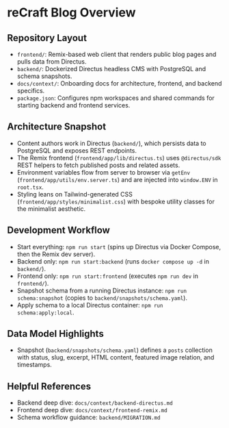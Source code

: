 # reCraft Blog Overview

## Repository Layout
- `frontend/`: Remix-based web client that renders public blog pages and pulls data from Directus.
- `backend/`: Dockerized Directus headless CMS with PostgreSQL and schema snapshots.
- `docs/context/`: Onboarding docs for architecture, frontend, and backend specifics.
- `package.json`: Configures npm workspaces and shared commands for starting backend and frontend services.

## Architecture Snapshot
- Content authors work in Directus (`backend/`), which persists data to PostgreSQL and exposes REST endpoints.
- The Remix frontend (`frontend/app/lib/directus.ts`) uses `@directus/sdk` REST helpers to fetch published posts and related assets.
- Environment variables flow from server to browser via `getEnv` (`frontend/app/utils/env.server.ts`) and are injected into `window.ENV` in `root.tsx`.
- Styling leans on Tailwind-generated CSS (`frontend/app/styles/minimalist.css`) with bespoke utility classes for the minimalist aesthetic.

## Development Workflow
- Start everything: `npm run start` (spins up Directus via Docker Compose, then the Remix dev server).
- Backend only: `npm run start:backend` (runs `docker compose up -d` in `backend/`).
- Frontend only: `npm run start:frontend` (executes `npm run dev` in `frontend/`).
- Snapshot schema from a running Directus instance: `npm run schema:snapshot` (copies to `backend/snapshots/schema.yaml`).
- Apply schema to a local Directus container: `npm run schema:apply:local`.

## Data Model Highlights
- Snapshot (`backend/snapshots/schema.yaml`) defines a `posts` collection with status, slug, excerpt, HTML content, featured image relation, and timestamps.

## Helpful References
- Backend deep dive: `docs/context/backend-directus.md`
- Frontend deep dive: `docs/context/frontend-remix.md`
- Schema workflow guidance: `backend/MIGRATION.md`